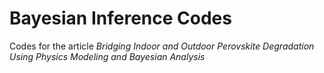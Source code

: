 # Bayesian Inference Codes
Codes for the article _Bridging Indoor and Outdoor Perovskite Degradation Using Physics Modeling and Bayesian Analysis_
